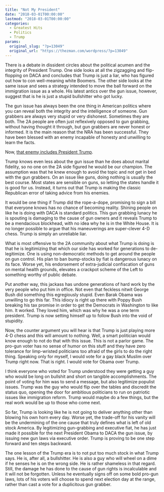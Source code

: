 ```yaml
---
title: "Not My President"
date: "2018-03-01T00:00:00"
lastmod: "2018-03-01T00:00:00"
categories:
  - Greatest Hits
  - Politics
  - Trump
params:
  original_slug: "?p=13049"
  original_url: "https://thezman.com/wordpress/?p=13049"
---
```


There is a debate in dissident circles about the political acumen and
the integrity of President Trump. One side looks at all the zigzagging
and flip-flopping on DACA and concludes that Trump is just a liar, who
has figured out how to con well-meaning white Boomers. The other side
looks at the same issue and sees a strategy intended to move the ball
forward on the immigration issue as a whole. His latest antics over the
gun issue, however, suggest that is he is just a stupid bullshitter who
got lucky.

The gun issue has always been the one thing in American politics where
you can reveal both the integrity and the intelligence of someone. Gun
grabbers are always very stupid or very dishonest. Sometimes they are
both. The 2A people are often just reflexively opposed to gun grabbing,
without having thought it through, but gun grabbers are never honest or
informed. It is the main reason that the NRA has been successful. They
have been blessed with an enemy incapable of honesty and unwilling to
learn the facts.

Now, [that enemy includes President
Trump](http://thehill.com/homenews/administration/376097-trump-take-the-guns-first-go-through-due-process-second).

Trump knows even less about the gun issue than he does about marital
fidelity, so no one on the 2A side figured he would be our champion. The
assumption was that he knew enough to avoid the topic and not get in bed
with the gun grabbers. On an issue like guns, doing nothing is usually
the best course. Most states are sensible on guns, so letting the states
handle it is good for us. Instead, it turns out that Trump is making the
classic Republican error of taking advice from his enemies.

It would be one thing if Trump did the rope-a-dope, promising to sign a
bill that everyone knows has no chance of becoming reality. Shining
people on like he is doing with DACA is standard politics. This gun
grabbing lunacy he is spouting is damaging to the cause of gun owners
and it reveals Trump to be a mendacious blockhead, with no idea why he
is in the White House. It is no longer possible to argue that his
maneuverings are super-clever 4-D chess. Trump is simply an unreliable
liar.

What is most offensive to the 2A community about what Trump is doing is
that he is legitimizing that which our side has worked for generations
to de-legitimize. One is using non-democratic methods to get around the
people on gun control. His plan to ban bump-stocks by fiat is dangerous
lunacy on its face. Worse yet, his endorsement of extra-judicial
confiscation of guns on mental health grounds, elevates a crackpot
scheme of the Left to something worthy of public debate.

Put another way, this jackass has undone generations of hard work by the
very people who put him in office. Not even that feckless nitwit George
Bush did something this egregiously stupid. Even Barak Obama was
unwilling to go this far. This idiocy is right up there with Poppy Bush
breaking his tax promise in order to get the Democrats in Washington to
like him. It worked. They loved him, which was why he was a one term
president. Trump is now setting himself up to follow Bush into the void
of stupidity.

Now, the counter argument you will hear is that Trump is just playing
more 4-D chess and this will amount to nothing. Well, a smart politician
would know enough to not do that with this issue. This is not a parlor
game. The pro-gun voter has no sense of humor on this stuff and they
have zero tolerance for limp-wristed politicians too afraid of the girls
to do the right thing. Speaking only for myself, I would vote for a gay
black Muslim over Trump right now. That is right. I would vote for Obama
over Trump.

I think everyone who voted for Trump understood they were getting a guy
who would be long on bullshit and short on tangible accomplishments. The
point of voting for him was to send a message, but also legitimize
populist issues. Trump was the guy who would flip over the tables and
discredit the status quo, opening the door for ambitious politicians to
run on patriotic issues like immigration reform. Trump would maybe do a
few things, but the real work would be up to those who come next.

So far, Trump is looking like he is not going to deliver anything other
than blowing his own horn every day. Worse yet, the trade-off for his
vanity will be the undermining of the one cause that truly defines what
is left of old stock America. By legitimizing gun-grabbing and executive
fiat, he has just made it possible for the next President Obama to DACA
the gun issue, by issuing new gun laws via executive order. Trump is
proving to be one step forward and ten steps backward.

The one lesson of the Trump era is to not put too much stock in what
Trump says. He is, after all, a bullshitter. He is also a guy who will
wheel on a dime if he senses he is on the wrong side. He is rather
shameless in that regard. Still, the damage he has done to the cause of
gun rights is incalculable and it will not be forgotten. Unless he
eventually signs off on some bold pro-gun laws, lots of his voters will
choose to spend next election day at the range, rather than cast a vote
for a duplicitous gun grabber.
